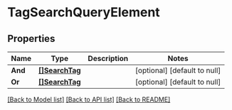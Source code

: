 # TagSearchQueryElement

## Properties
Name | Type | Description | Notes
------------ | ------------- | ------------- | -------------
**And** | [**[]SearchTag**](SearchTag.md) |  | [optional] [default to null]
**Or** | [**[]SearchTag**](SearchTag.md) |  | [optional] [default to null]

[[Back to Model list]](../README.md#documentation-for-models) [[Back to API list]](../README.md#documentation-for-api-endpoints) [[Back to README]](../README.md)


